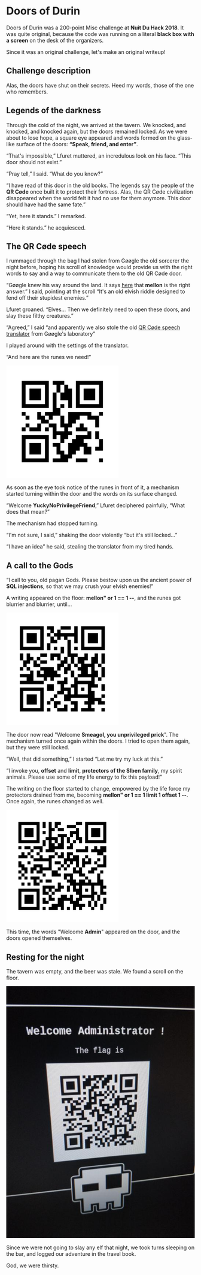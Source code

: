 # Doors of Durin

Doors of Durin was a 200-point Misc challenge at **Nuit Du Hack 2018**. It was quite original, because the code was running on a literal **black box with a screen** on the desk of the organizers.

Since it was an original challenge, let's make an original writeup!

## Challenge description

Alas, the doors have shut on their secrets. Heed my words, those of the one who remembers.

## Legends of the darkness

Through the cold of the night, we arrived at the tavern. We knocked, and knocked, and knocked again, but the doors remained locked. As we were about to lose hope, a square eye appeared and words formed on the glass-like surface of the doors: **“Speak, friend, and enter”**.

“That's impossible,” Lfuret muttered, an incredulous look on his face. “This door should not exist.”

“Pray tell,” I said. “What do you know?”

“I have read of this door in the old books. The legends say the people of the **QR Cøde** once built it to protect their fortress. Alas, the QR Cøde civilization disappeared when the world felt it had no use for them anymore. This door should have had the same fate.”

“Yet, here it stands.” I remarked.

“Here it stands.” he acquiesced.

## The QR Cøde speech

I rummaged through the bag I had stolen from Gøøgle the old sorcerer the night before, hoping his scroll of knowledge would provide us with the right words to say and a way to communicate them to the old QR Cøde door.

“Gøøgle knew his way around the land. It says [here](http://lotr.wikia.com/wiki/Doors_of_Durin) that **mellon** is the right answer.” I said, pointing at the scroll “It's an old elvish riddle designed to fend off their stupidest enemies.”

Lfuret groaned. “Elves… Then we definitely need to open these doors, and slay these filthy creatures.”

“Agreed,” I said “and apparently we also stole the old [QR Cøde speech translator](https://www.unitag.io/fr/qrcode) from Gøøgle's laboratory”

I played around with the settings of the translator.

“And here are the runes we need!”

![Runes](images/mellon.png)

As soon as the eye took notice of the runes in front of it, a mechanism started turning within the door and the words on its surface changed.

“Welcome **YuckyNoPrivilegeFriend**,” Lfuret deciphered painfully, “What does that mean?”

The mechanism had stopped turning.

“I'm not sure, I said,” shaking the door violently “but it's still locked…”

“I have an idea” he said, stealing the translator from my tired hands.

## A call to the Gods

“I call to you, old pagan Gods. Please bestow upon us the ancient power of **SQL injections**, so that we may crush your elvish enemies!”

A writing appeared on the floor: **mellon" or 1 == 1 --**, and the runes got blurrier and blurrier, until…

![Runes SQLi](images/sqli1.png)

The door now read "Welcome **Smeagol, you unprivileged prick**". The mechanism turned once again within the doors. I tried to open them again, but they were still locked.

“Well, that did something,” I started “Let me try my luck at this.”

“I invoke you, **offset** and **limit**, **protectors of the SIben family**, my spirit animals. Please use some of my life energy to fix this payload!”

The writing on the floor started to change, empowered by the life force my protectors drained from me, becoming **mellon" or 1 == 1 limit 1 offset 1 --**. Once again, the runes changed as well.

![Runes SQLi 2](images/sqli2.png)

This time, the words "Welcome **Admin**" appeared on the door, and the doors opened themselves.

## Resting for the night

The tavern was empty, and the beer was stale. We found a scroll on the floor.

![Welcome Administrator](images/admin.jpg)

Since we were not going to slay any elf that night, we took turns sleeping on the bar, and logged our adventure in the travel book.

God, we were thirsty.